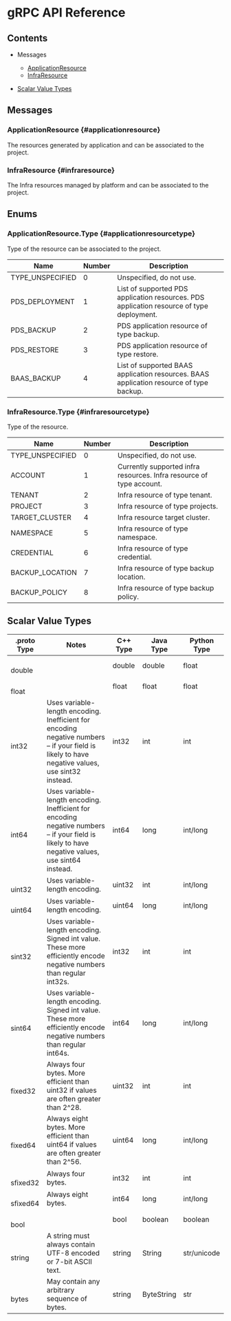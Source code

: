 [//]: # (Generated by grpc-framework using protoc-gen-doc)
[//]: # (Do not edit)

# gRPC API Reference

## Contents



- Messages
    - [ApplicationResource](#applicationresource)
    - [InfraResource](#infraresource)
  



- [Scalar Value Types](#scalar-value-types)



 <!-- end services -->

## Messages


### ApplicationResource {#applicationresource}
The resources generated by application and can be associated to the project.

 <!-- end HasFields -->


### InfraResource {#infraresource}
The Infra resources managed by platform and can be associated to the project.

 <!-- end HasFields -->
 <!-- end messages -->

## Enums


### ApplicationResource.Type {#applicationresourcetype}
Type of the resource can be associated to the project.

| Name | Number | Description |
| ---- | ------ | ----------- |
| TYPE_UNSPECIFIED | 0 | Unspecified, do not use. |
| PDS_DEPLOYMENT | 1 | List of supported PDS application resources. PDS application resource of type deployment. |
| PDS_BACKUP | 2 | PDS application resource of type backup. |
| PDS_RESTORE | 3 | PDS application resource of type restore. |
| BAAS_BACKUP | 4 | List of supported BAAS application resources. BAAS application resource of type backup. |




### InfraResource.Type {#infraresourcetype}
Type of the resource.

| Name | Number | Description |
| ---- | ------ | ----------- |
| TYPE_UNSPECIFIED | 0 | Unspecified, do not use. |
| ACCOUNT | 1 | Currently supported infra resources. Infra resource of type account. |
| TENANT | 2 | Infra resource of type tenant. |
| PROJECT | 3 | Infra resource of type projects. |
| TARGET_CLUSTER | 4 | Infra resource target cluster. |
| NAMESPACE | 5 | Infra resource of type namespace. |
| CREDENTIAL | 6 | Infra resource of type credential. |
| BACKUP_LOCATION | 7 | Infra resource of type backup location. |
| BACKUP_POLICY | 8 | Infra resource of type backup policy. |


 <!-- end Enums -->
 <!-- end Files -->

## Scalar Value Types

| .proto Type | Notes | C++ Type | Java Type | Python Type |
| ----------- | ----- | -------- | --------- | ----------- |
| <div><h4 id="double" /></div><a name="double" /> double |  | double | double | float |
| <div><h4 id="float" /></div><a name="float" /> float |  | float | float | float |
| <div><h4 id="int32" /></div><a name="int32" /> int32 | Uses variable-length encoding. Inefficient for encoding negative numbers – if your field is likely to have negative values, use sint32 instead. | int32 | int | int |
| <div><h4 id="int64" /></div><a name="int64" /> int64 | Uses variable-length encoding. Inefficient for encoding negative numbers – if your field is likely to have negative values, use sint64 instead. | int64 | long | int/long |
| <div><h4 id="uint32" /></div><a name="uint32" /> uint32 | Uses variable-length encoding. | uint32 | int | int/long |
| <div><h4 id="uint64" /></div><a name="uint64" /> uint64 | Uses variable-length encoding. | uint64 | long | int/long |
| <div><h4 id="sint32" /></div><a name="sint32" /> sint32 | Uses variable-length encoding. Signed int value. These more efficiently encode negative numbers than regular int32s. | int32 | int | int |
| <div><h4 id="sint64" /></div><a name="sint64" /> sint64 | Uses variable-length encoding. Signed int value. These more efficiently encode negative numbers than regular int64s. | int64 | long | int/long |
| <div><h4 id="fixed32" /></div><a name="fixed32" /> fixed32 | Always four bytes. More efficient than uint32 if values are often greater than 2^28. | uint32 | int | int |
| <div><h4 id="fixed64" /></div><a name="fixed64" /> fixed64 | Always eight bytes. More efficient than uint64 if values are often greater than 2^56. | uint64 | long | int/long |
| <div><h4 id="sfixed32" /></div><a name="sfixed32" /> sfixed32 | Always four bytes. | int32 | int | int |
| <div><h4 id="sfixed64" /></div><a name="sfixed64" /> sfixed64 | Always eight bytes. | int64 | long | int/long |
| <div><h4 id="bool" /></div><a name="bool" /> bool |  | bool | boolean | boolean |
| <div><h4 id="string" /></div><a name="string" /> string | A string must always contain UTF-8 encoded or 7-bit ASCII text. | string | String | str/unicode |
| <div><h4 id="bytes" /></div><a name="bytes" /> bytes | May contain any arbitrary sequence of bytes. | string | ByteString | str |


